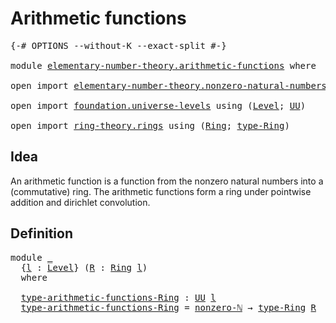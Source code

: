 # Arithmetic functions

<pre class="Agda"><a id="33" class="Symbol">{-#</a> <a id="37" class="Keyword">OPTIONS</a> <a id="45" class="Pragma">--without-K</a> <a id="57" class="Pragma">--exact-split</a> <a id="71" class="Symbol">#-}</a>

<a id="76" class="Keyword">module</a> <a id="83" href="elementary-number-theory.arithmetic-functions.html" class="Module">elementary-number-theory.arithmetic-functions</a> <a id="129" class="Keyword">where</a>

<a id="136" class="Keyword">open</a> <a id="141" class="Keyword">import</a> <a id="148" href="elementary-number-theory.nonzero-natural-numbers.html" class="Module">elementary-number-theory.nonzero-natural-numbers</a> <a id="197" class="Keyword">using</a> <a id="203" class="Symbol">(</a><a id="204" href="elementary-number-theory.nonzero-natural-numbers.html#710" class="Function">nonzero-ℕ</a><a id="213" class="Symbol">)</a>

<a id="216" class="Keyword">open</a> <a id="221" class="Keyword">import</a> <a id="228" href="foundation.universe-levels.html" class="Module">foundation.universe-levels</a> <a id="255" class="Keyword">using</a> <a id="261" class="Symbol">(</a><a id="262" href="Agda.Primitive.html#597" class="Postulate">Level</a><a id="267" class="Symbol">;</a> <a id="269" href="foundation-core.universe-levels.html#222" class="Primitive">UU</a><a id="271" class="Symbol">)</a>

<a id="274" class="Keyword">open</a> <a id="279" class="Keyword">import</a> <a id="286" href="ring-theory.rings.html" class="Module">ring-theory.rings</a> <a id="304" class="Keyword">using</a> <a id="310" class="Symbol">(</a><a id="311" href="ring-theory.rings.html#2466" class="Function">Ring</a><a id="315" class="Symbol">;</a> <a id="317" href="ring-theory.rings.html#2723" class="Function">type-Ring</a><a id="326" class="Symbol">)</a>
</pre>
## Idea

An arithmetic function is a function from the nonzero natural numbers into a (commutative) ring. The arithmetic functions form a ring under pointwise addition and dirichlet convolution.

## Definition

<pre class="Agda"><a id="552" class="Keyword">module</a> <a id="559" href="elementary-number-theory.arithmetic-functions.html#559" class="Module">_</a>
  <a id="563" class="Symbol">{</a><a id="564" href="elementary-number-theory.arithmetic-functions.html#564" class="Bound">l</a> <a id="566" class="Symbol">:</a> <a id="568" href="Agda.Primitive.html#597" class="Postulate">Level</a><a id="573" class="Symbol">}</a> <a id="575" class="Symbol">(</a><a id="576" href="elementary-number-theory.arithmetic-functions.html#576" class="Bound">R</a> <a id="578" class="Symbol">:</a> <a id="580" href="ring-theory.rings.html#2466" class="Function">Ring</a> <a id="585" href="elementary-number-theory.arithmetic-functions.html#564" class="Bound">l</a><a id="586" class="Symbol">)</a>
  <a id="590" class="Keyword">where</a>

  <a id="599" href="elementary-number-theory.arithmetic-functions.html#599" class="Function">type-arithmetic-functions-Ring</a> <a id="630" class="Symbol">:</a> <a id="632" href="foundation-core.universe-levels.html#222" class="Primitive">UU</a> <a id="635" href="elementary-number-theory.arithmetic-functions.html#564" class="Bound">l</a>
  <a id="639" href="elementary-number-theory.arithmetic-functions.html#599" class="Function">type-arithmetic-functions-Ring</a> <a id="670" class="Symbol">=</a> <a id="672" href="elementary-number-theory.nonzero-natural-numbers.html#710" class="Function">nonzero-ℕ</a> <a id="682" class="Symbol">→</a> <a id="684" href="ring-theory.rings.html#2723" class="Function">type-Ring</a> <a id="694" href="elementary-number-theory.arithmetic-functions.html#576" class="Bound">R</a>
</pre>